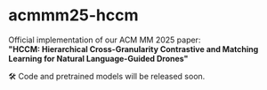 # acmmm25-hccm

Official implementation of our ACM MM 2025 paper:  
**"HCCM: Hierarchical Cross-Granularity Contrastive and Matching Learning for Natural Language-Guided Drones"**

🛠️ Code and pretrained models will be released soon.

